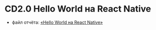 # CD2.0 Hello World на React Native

- файл отчёта: [«Hello World на React Native»](https://github.com/bitcoineazy/Android_Apps/blob/main/CD20_ReactNative/Report_CD20.pdf)
